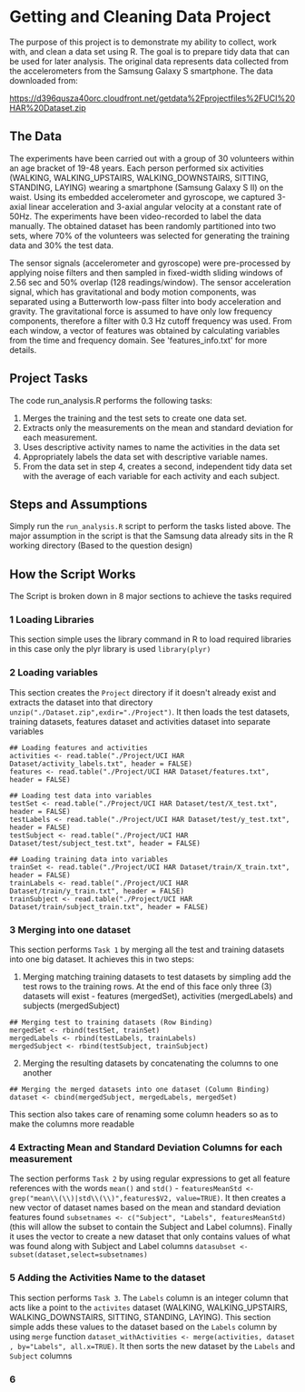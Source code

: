 # Getting and Cleaning Data Project
The purpose of this project is to demonstrate my ability to collect, work with, and clean a data set using R. The goal is to prepare tidy data that can be used for later analysis. The original data represents data collected from the accelerometers from the Samsung Galaxy S smartphone. The data downloaded from:

https://d396qusza40orc.cloudfront.net/getdata%2Fprojectfiles%2FUCI%20HAR%20Dataset.zip

## The Data
The experiments have been carried out with a group of 30 volunteers within an age bracket of 19-48 years. Each person performed six activities (WALKING, WALKING_UPSTAIRS, WALKING_DOWNSTAIRS, SITTING, STANDING, LAYING) wearing a smartphone (Samsung Galaxy S II) on the waist. Using its embedded accelerometer and gyroscope, we captured 3-axial linear acceleration and 3-axial angular velocity at a constant rate of 50Hz. The experiments have been video-recorded to label the data manually. The obtained dataset has been randomly partitioned into two sets, where 70% of the volunteers was selected for generating the training data and 30% the test data. 

The sensor signals (accelerometer and gyroscope) were pre-processed by applying noise filters and then sampled in fixed-width sliding windows of 2.56 sec and 50% overlap (128 readings/window). The sensor acceleration signal, which has gravitational and body motion components, was separated using a Butterworth low-pass filter into body acceleration and gravity. The gravitational force is assumed to have only low frequency components, therefore a filter with 0.3 Hz cutoff frequency was used. From each window, a vector of features was obtained by calculating variables from the time and frequency domain. See 'features_info.txt' for more details. 

## Project Tasks
The code run_analysis.R performs the following tasks:
  1.  Merges the training and the test sets to create one data set.
  2.  Extracts only the measurements on the mean and standard deviation for each measurement.
  3.  Uses descriptive activity names to name the activities in the data set
  4.  Appropriately labels the data set with descriptive variable names.
  5.  From the data set in step 4, creates a second, independent tidy data set with the average of each variable for each activity and each subject.

## Steps and Assumptions
Simply run the `run_analysis.R` script to perform the tasks listed above. The major assumption in the script is that the Samsung data already sits in the R working directory (Based to the question design)

## How the Script Works
The Script is broken down in 8 major sections to achieve the tasks required

### 1 Loading Libraries
This section simple uses the library command in R to load required libraries in this case only the plyr library is used
`library(plyr)`

### 2 Loading variables
This section creates the `Project` directory if it doesn't already exist and extracts the dataset into that directory `unzip("./Dataset.zip",exdir="./Project")`. It then loads the test datasets, training datasets, features dataset and activities dataset into separate variables
```
## Loading features and activities
activities <- read.table("./Project/UCI HAR Dataset/activity_labels.txt", header = FALSE)
features <- read.table("./Project/UCI HAR Dataset/features.txt", header = FALSE)
```
```
## Loading test data into variables
testSet <- read.table("./Project/UCI HAR Dataset/test/X_test.txt", header = FALSE)
testLabels <- read.table("./Project/UCI HAR Dataset/test/y_test.txt", header = FALSE)
testSubject <- read.table("./Project/UCI HAR Dataset/test/subject_test.txt", header = FALSE)
```
```
## Loading training data into variables
trainSet <- read.table("./Project/UCI HAR Dataset/train/X_train.txt", header = FALSE)
trainLabels <- read.table("./Project/UCI HAR Dataset/train/y_train.txt", header = FALSE)
trainSubject <- read.table("./Project/UCI HAR Dataset/train/subject_train.txt", header = FALSE)
```

### 3 Merging into one dataset
This section performs `Task 1` by merging all the test and training datasets into one big dataset. It achieves this in two steps:
  1.  Merging matching training datasets to test datasets by simpling add the test rows to the training rows. At the end of this face only three (3) datasets will exist - features (mergedSet), activities (mergedLabels) and subjects (mergedSubject)
```
## Merging test to training datasets (Row Binding)
mergedSet <- rbind(testSet, trainSet)
mergedLabels <- rbind(testLabels, trainLabels)
mergedSubject <- rbind(testSubject, trainSubject)
```
  2.  Merging the resulting datasets by concatenating the columns to one another
```
## Merging the merged datasets into one dataset (Column Binding)
dataset <- cbind(mergedSubject, mergedLabels, mergedSet)
```
This section also takes care of renaming some column headers so as to make the columns more readable

### 4 Extracting Mean and Standard Deviation Columns for each measurement
The section performs `Task 2` by using regular expressions to get all feature references with the words `mean()` and `std()` - `featuresMeanStd <- grep("mean\\(\\)|std\\(\\)",features$V2, value=TRUE)`. It then creates a new vector of dataset names based on the mean and standard deviation features found `subsetnames <- c("Subject", "Labels", featuresMeanStd)` (this will allow the subset to contain the Subject and Label columns). Finally it uses the vector to create a new dataset that only contains values of what was found along with Subject and Label columns `datasubset <- subset(dataset,select=subsetnames)`

### 5 Adding the Activities Name to the dataset
This section performs `Task 3`. The `Labels` column is an integer column that acts like a point to the `activites` dataset (WALKING, WALKING_UPSTAIRS, WALKING_DOWNSTAIRS, SITTING, STANDING, LAYING). This section simple adds these values to the dataset based on the `Labels` column by using `merge` function `dataset_withActivities <- merge(activities, dataset , by="Labels", all.x=TRUE)`. It then sorts the new dataset by the `Labels` and `Subject` columns


### 6 
